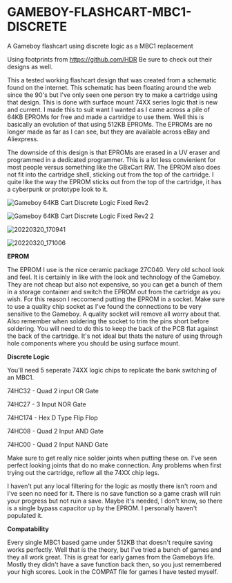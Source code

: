 # GAMEBOY-FLASHCART-MBC1-DISCRETE
A Gameboy flashcart using discrete logic as a MBC1 replacement

Using footprints from https://github.com/HDR Be sure to check out their designs as well.

This a tested working flashcart design that was created from a schematic found on the internet. This schematic has been floating around the web since the 90's but I've 
only seen one person try to make a cartridge using that design. This is done with surface mount 74XX series logic that is new and current. I made this to suit want I wanted
as I came across a pile of 64KB EPROMs for free and made a cartridge to use them. Well this is basically an evolution of that using 512KB EPROMs. The EPROMs are no longer made 
as far as I can see, but they are available across eBay and Aliexpress.

The downside of this design is that EPROMs are erased in a UV eraser and programmed in a dedicated programmer. This is a lot less convienient for most people versus something like the GBxCart RW.
The EPROM also does not fit into the cartridge shell, sticking out from the top of the cartridge. I quite like the way the EPROM sticks out from the top of the cartridge, it has a cyberpunk or prototype look to it.

![Gameboy 64KB Cart Discrete Logic Fixed Rev2](https://user-images.githubusercontent.com/65309612/159173814-3274f692-91a3-4e10-b74b-277c6da2a02e.jpg)

![Gameboy 64KB Cart Discrete Logic Fixed Rev2 2](https://user-images.githubusercontent.com/65309612/159173810-06d68e12-403d-42e3-b784-98f0ae64b467.jpg)

![20220320_170941](https://user-images.githubusercontent.com/65309612/159174271-2f9397bc-7ba9-4a61-b065-b02da97ae36b.jpg)

![20220320_171006](https://user-images.githubusercontent.com/65309612/159174272-d728ff23-48e2-43b2-8b0d-59ab68888de6.jpg)

**EPROM**

The EPROM I use is the nice ceramic package 27C040. Very old school look and feel. It is certainly in like with the look and technology of the Gameboy. They are not cheap but also not expensive,
 so you can get a bunch of them in a storage container and switch the EPROM out from the cartridge as you wish. For this reason I reccomend putting the EPROM in a socket.
 Make sure to use a quality chip socket as I've found the connections to be very sensitive to the Gameboy. A quality socket will remove all worry about that. Also remember when soldering the socket to trim the pins short before soldering. You will need to do this to keep the back of the PCB flat against the back of the cartridge. It's not ideal but thats the nature of using through hole components where you should be using surface mount.
 
 **Discrete Logic**
 
 You'll need 5 seperate 74XX logic chips to replicate the bank switching of an MBC1.
 
 74HC32 - Quad 2 input OR Gate
 
 74HC27 - 3 Input NOR Gate
 
 74HC174 - Hex D Type Flip Flop
 
 74HC08 - Quad 2 Input AND Gate
 
 74HC00 - Quad 2 Input NAND Gate
 
 Make sure to get really nice solder joints when putting these on. I've seen perfect looking joints that do no make connection. Any problems when first trying out the cartridge, reflow all the 74XX chip legs.
 
 I haven't put any local filtering for the logic as mostly there isn't room and I've seen no need for it. There is no save function so a game crash will ruin your progress but not ruin a save. Maybe it's needed, I don't know, so there is a single bypass capacitor up by the EPROM. I personally haven't populated it.
 
 **Compatability**
 
 Every single MBC1 based game under 512KB that doesn't require saving works perfectly. Well that is the theory, but I've tried a bunch of games and they all work great. This is great for early games from the Gameboys life. Mostly they didn't have a save function back then, so you just remembered your high scores. Look in the COMPAT file for games I have tested myself. 
